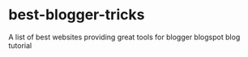 best-blogger-tricks
===================

A list of best websites providing great tools for blogger blogspot blog tutorial